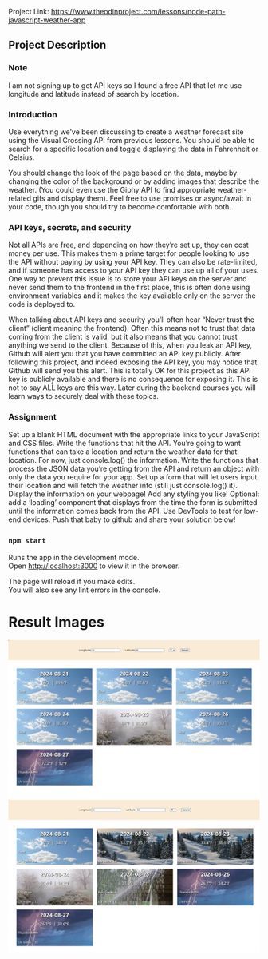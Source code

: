 Project Link: https://www.theodinproject.com/lessons/node-path-javascript-weather-app

## Project Description
### Note
I am not signing up to get API keys so I found a free API that let me use longitude and latitude instead of search by location.
### Introduction
Use everything we’ve been discussing to create a weather forecast site using the Visual Crossing API from previous lessons. You should be able to search for a specific location and toggle displaying the data in Fahrenheit or Celsius.

You should change the look of the page based on the data, maybe by changing the color of the background or by adding images that describe the weather. (You could even use the Giphy API to find appropriate weather-related gifs and display them). Feel free to use promises or async/await in your code, though you should try to become comfortable with both.

### API keys, secrets, and security
Not all APIs are free, and depending on how they’re set up, they can cost money per use. This makes them a prime target for people looking to use the API without paying by using your API key. They can also be rate-limited, and if someone has access to your API key they can use up all of your uses. One way to prevent this issue is to store your API keys on the server and never send them to the frontend in the first place, this is often done using environment variables and it makes the key available only on the server the code is deployed to.

When talking about API keys and security you’ll often hear “Never trust the client” (client meaning the frontend). Often this means not to trust that data coming from the client is valid, but it also means that you cannot trust anything we send to the client. Because of this, when you leak an API key, Github will alert you that you have committed an API key publicly. After following this project, and indeed exposing the API key, you may notice that Github will send you this alert. This is totally OK for this project as this API key is publicly available and there is no consequence for exposing it. This is not to say ALL keys are this way. Later during the backend courses you will learn ways to securely deal with these topics.

### Assignment
Set up a blank HTML document with the appropriate links to your JavaScript and CSS files.
Write the functions that hit the API. You’re going to want functions that can take a location and return the weather data for that location. For now, just console.log() the information.
Write the functions that process the JSON data you’re getting from the API and return an object with only the data you require for your app.
Set up a form that will let users input their location and will fetch the weather info (still just console.log() it).
Display the information on your webpage!
Add any styling you like!
Optional: add a ‘loading’ component that displays from the time the form is submitted until the information comes back from the API. Use DevTools to test for low-end devices.
Push that baby to github and share your solution below!

### `npm start`

Runs the app in the development mode.\
Open [http://localhost:3000](http://localhost:3000) to view it in the browser.

The page will reload if you make edits.\
You will also see any lint errors in the console.

# Result Images
![Image of weather app.](public/result1.png)
![Image of weather app.](public/result2.png)